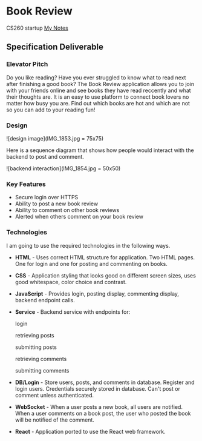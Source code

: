 # Book Review
CS260 startup
[My Notes](notes.md)

## Specification Deliverable

### Elevator Pitch

Do you like reading? Have you ever struggled to know what to read next after finishing a good book? The Book Review application allows you to join with your friends online and see books they have read reccently and what their thoughts are. It is an easy to use platform to connect book lovers no matter how busy you are. Find out which books are hot and which are not so you can add to your reading fun!

### Design

![design image](IMG_1853.jpg = 75x75)

Here is a sequence diagram that shows how people would interact with the backend to post and comment.

![backend interaction](IMG_1854.jpg = 50x50)

### Key Features

- Secure login over HTTPS
- Ability to post a new book review
- Ability to comment on other book reviews
- Alerted when others comment on your book review

### Technologies

I am going to use the required technologies in the following ways.

- **HTML** - Uses correct HTML structure for application. Two HTML pages. One for login and one for posting and commenting on books.
- **CSS** - Application styling that looks good on different screen sizes, uses good whitespace, color choice and contrast.
- **JavaScript** - Provides login, posting display, commenting display, backend endpoint calls.
- **Service** - Backend service with endpoints for:

    login

    retrieving posts

    submitting posts

    retrieving comments

    submitting comments
    
- **DB/Login** - Store users, posts, and comments in database. Register and login users. Credentials securely stored in database. Can't post or comment unless authenticated.
- **WebSocket** -  When a user posts a new book, all users are notified. When a user comments on a book post, the user who posted the book will be notified of the comment.
- **React** - Application ported to use the React web framework.
